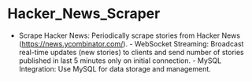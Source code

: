 # Hacker_News_Scraper
- Scrape Hacker News: Periodically scrape stories from Hacker News (https://news.ycombinator.com/). - WebSocket Streaming: Broadcast real-time updates (new stories) to clients and send number of stories published in last 5 minutes only on initial connection. - MySQL Integration: Use MySQL for data storage and management.
